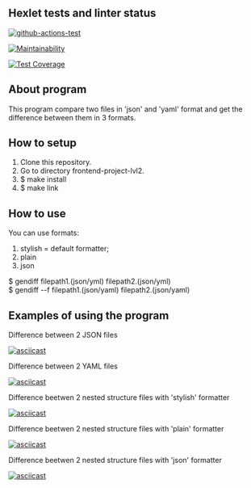## Hexlet tests and linter status

[![github-actions-test](https://github.com/Shamilist/frontend-project-lvl2/actions/workflows/github-actions-test.yml/badge.svg?branch=main)](https://github.com/Shamilist/frontend-project-lvl2/actions/workflows/github-actions-test.yml)

[![Maintainability](https://api.codeclimate.com/v1/badges/b59f0f96ae430334abdf/maintainability)](https://codeclimate.com/github/Shamilist/frontend-project-lvl2/maintainability)

[![Test Coverage](https://api.codeclimate.com/v1/badges/b59f0f96ae430334abdf/test_coverage)](https://codeclimate.com/github/Shamilist/frontend-project-lvl2/test_coverage)


## About program

This program compare two files in 'json' and 'yaml' format and get the difference between them in 3 formats.

## How to setup

1. Clone this repository.
2. Go to directory frontend-project-lvl2.
3. $ make install
4. $ make link

## How to use

You can use formats:
1. stylish = default formatter;
2. plain
3. json

$ gendiff filepath1.(json/yml) filepath2.(json/yml)  
$ gendiff --f <format> filepath1.(json/yaml) filepath2.(json/yaml)


## Examples of using the program


Difference between 2 JSON files

[![asciicast](https://asciinema.org/a/xa6PfpEsq4DOMgt2Crb9rDvgB.svg)](https://asciinema.org/a/xa6PfpEsq4DOMgt2Crb9rDvgB)

Difference between 2 YAML files

[![asciicast](https://asciinema.org/a/S51yDrGi6T5gHU0dfZNtruDs5.svg)](https://asciinema.org/a/S51yDrGi6T5gHU0dfZNtruDs5)

Difference beetwen 2 nested structure files with 'stylish' formatter

[![asciicast](https://asciinema.org/a/QdgYEehzgUMEme9iZz105ADiN.svg)](https://asciinema.org/a/QdgYEehzgUMEme9iZz105ADiN)

Difference beetwen 2 nested structure files with 'plain' formatter

[![asciicast](https://asciinema.org/a/NuEQb1p7XNmcW8dSZClm1zv8x.svg)](https://asciinema.org/a/NuEQb1p7XNmcW8dSZClm1zv8x)

Difference beetwen 2 nested structure files with 'json' formatter

[![asciicast](https://asciinema.org/a/vS0VCrKGfve6z5XoJ881Q8ZhI.svg)](https://asciinema.org/a/vS0VCrKGfve6z5XoJ881Q8ZhI)
